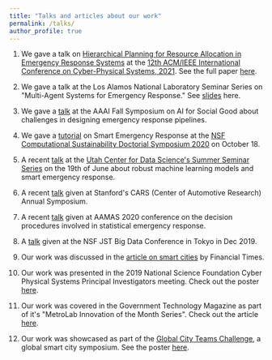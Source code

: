```yaml
---
title: "Talks and articles about our work"
permalink: /talks/
author_profile: true
---
```


1. We gave a talk on [Hierarchical Planning for Resource Allocation in Emergency Response Systems](https://youtu.be/-9tWAdXiS14) at the [12th ACM/IEEE International Conference on Cyber-Physical Systems, 2021](http://iccps.acm.org/2021/). See the full paper [here](https://arxiv.org/abs/2012.13300).

3. We gave a talk at the Los Alamos National Laboratory Seminar Series on "Multi-Agent Systems for Emergency Response." See [slides](https://ayanmukhopadhyay.github.io/files/talks/MultiAgentEmergency.pdf) here.

2. We gave a [talk](https://www.youtube.com/watch?v=i2Lggsa8iHM&feature=emb_logo) at the AAAI Fall Symposium on AI for Social Good about challenges in designing emergency response pipelines.

3. We gave a [tutorial](https://youtu.be/5OZszP4FTlw?t=354) on Smart Emergency Response at the [NSF Computational Sustainability Doctorial Symposium 2020](http://www.compsust.net/compsust-2020) on October 18.

4. A recent [talk](https://www.youtube.com/watch?v=LtIaj7szN5I&t=1143s) at the [Utah Center for Data Science's Summer Seminar Series](http://datascience.utah.edu/assets/img/club_photos/SSS-2020-05.pdf) on the 19th of June about robust machine learning models and smart emergency response. 

5. A recent [talk](https://www.youtube.com/watch?v=5IMxgb4a1No&feature=youtu.be) given at Stanford's CARS (Center of Automotive Research) Annual Symposium.

6. A recent [talk](https://underline.io/lecture/382-on-algorithmic-decision-procedures-in-emergency-response-systems-in-smart-and-connected-communities) given at AAMAS 2020 conference on the decision procedures involved in statistical emergency response.

7. A [talk](https://statresp.github.io/publications/JST_NSF_Dubey_bigdata.pdf) given at the NSF JST Big Data Conference in Tokyo in Dec 2019.

8. Our work was discussed in the [article on smart cities](https://www.ft.com/content/140ae3f0-1b6f-11ea-81f0-0c253907d3e0) by Financial Times. 

9. Our work was presented in the 2019 National Science Foundation Cyber Physical Systems Principal Investigators meeting. Check out the poster [here](https://statresp.github.io/publications/DubeyAbhishek1640624Poster.pdf).

10. Our work was covered in the Government Technology Magazine as part of it's "MetroLab Innovation of the Month Series". Check out the article [here](https://www.govtech.com/public-safety/Data-Drives-Down-Nashvilles-Emergency-Response-Times.html).

11. Our work was showcased as part of the [Global City Teams Challenge](https://pages.nist.gov/GCTC/event/gctc-expo-2017/exhibit/), a global smart city symposium. See the poster [here](http://ayanmukhopadhyay.github.io/files/postergctc.pdf).


